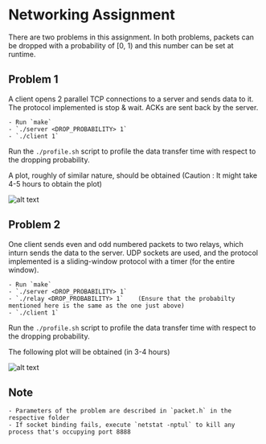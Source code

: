 # Networking Assignment

There are two problems in this assignment. In both problems, packets can be dropped with a probability of [0, 1) and this number can be set at runtime.

## Problem 1

A client opens 2 parallel TCP connections to a server and sends data to it. The protocol implemented is stop & wait. ACKs are sent back by the server.

	- Run `make`
	- `./server <DROP_PROBABILITY> 1`
	- `./client 1`

Run the `./profile.sh` script to profile the data transfer time with respect to the dropping probability.

A plot, roughly of similar nature, should be obtained (Caution : It might take 4-5 hours to obtain the plot)

![alt text][prof1]

[prof1]: https://github.com/anwesh0304/Computer-Networks/blob/master/Problem%201/profile.png "Profile of problem 1"  

## Problem 2

One client sends even and odd numbered packets to two relays, which inturn sends the data to the server. UDP sockets are used, and the protocol implemented is a sliding-window protocol with a timer (for the entire window).

	- Run `make`
	- `./server <DROP_PROBABILITY> 1`
	- `./relay <DROP_PROBABILITY> 1`	(Ensure that the probabilty mentioned here is the same as the one just above)
	- `./client 1`

Run the `./profile.sh` script to profile the data transfer time with respect to the dropping probability.

The following plot will be obtained (in 3-4 hours)


![alt text][prof2]

[prof2]: https://github.com/anwesh0304/Computer-Networks/blob/master/Problem%202/prof.png "Profile of problem 2"  

## Note

	- Parameters of the problem are described in `packet.h` in the respective folder
	- If socket binding fails, execute `netstat -nptul` to kill any process that's occupying port 8888
